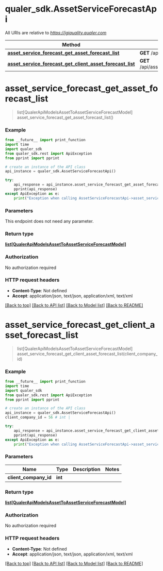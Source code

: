 # qualer_sdk.AssetServiceForecastApi

All URIs are relative to *https://jgiquality.qualer.com*

Method | HTTP request | Description
------------- | ------------- | -------------
[**asset_service_forecast_get_asset_forecast_list**](AssetServiceForecastApi.md#asset_service_forecast_get_asset_forecast_list) | **GET** /api/assetserviceforecast | 
[**asset_service_forecast_get_client_asset_forecast_list**](AssetServiceForecastApi.md#asset_service_forecast_get_client_asset_forecast_list) | **GET** /api/assetserviceforecast/client/{clientCompanyId} | 


# **asset_service_forecast_get_asset_forecast_list**
> list[QualerApiModelsAssetToAssetServiceForecastModel] asset_service_forecast_get_asset_forecast_list()



### Example
```python
from __future__ import print_function
import time
import qualer_sdk
from qualer_sdk.rest import ApiException
from pprint import pprint

# create an instance of the API class
api_instance = qualer_sdk.AssetServiceForecastApi()

try:
    api_response = api_instance.asset_service_forecast_get_asset_forecast_list()
    pprint(api_response)
except ApiException as e:
    print("Exception when calling AssetServiceForecastApi->asset_service_forecast_get_asset_forecast_list: %s\n" % e)
```

### Parameters
This endpoint does not need any parameter.

### Return type

[**list[QualerApiModelsAssetToAssetServiceForecastModel]**](QualerApiModelsAssetToAssetServiceForecastModel.md)

### Authorization

No authorization required

### HTTP request headers

 - **Content-Type**: Not defined
 - **Accept**: application/json, text/json, application/xml, text/xml

[[Back to top]](#) [[Back to API list]](../README.md#documentation-for-api-endpoints) [[Back to Model list]](../README.md#documentation-for-models) [[Back to README]](../README.md)

# **asset_service_forecast_get_client_asset_forecast_list**
> list[QualerApiModelsAssetToAssetServiceForecastModel] asset_service_forecast_get_client_asset_forecast_list(client_company_id)



### Example
```python
from __future__ import print_function
import time
import qualer_sdk
from qualer_sdk.rest import ApiException
from pprint import pprint

# create an instance of the API class
api_instance = qualer_sdk.AssetServiceForecastApi()
client_company_id = 56 # int | 

try:
    api_response = api_instance.asset_service_forecast_get_client_asset_forecast_list(client_company_id)
    pprint(api_response)
except ApiException as e:
    print("Exception when calling AssetServiceForecastApi->asset_service_forecast_get_client_asset_forecast_list: %s\n" % e)
```

### Parameters

Name | Type | Description  | Notes
------------- | ------------- | ------------- | -------------
 **client_company_id** | **int**|  | 

### Return type

[**list[QualerApiModelsAssetToAssetServiceForecastModel]**](QualerApiModelsAssetToAssetServiceForecastModel.md)

### Authorization

No authorization required

### HTTP request headers

 - **Content-Type**: Not defined
 - **Accept**: application/json, text/json, application/xml, text/xml

[[Back to top]](#) [[Back to API list]](../README.md#documentation-for-api-endpoints) [[Back to Model list]](../README.md#documentation-for-models) [[Back to README]](../README.md)

